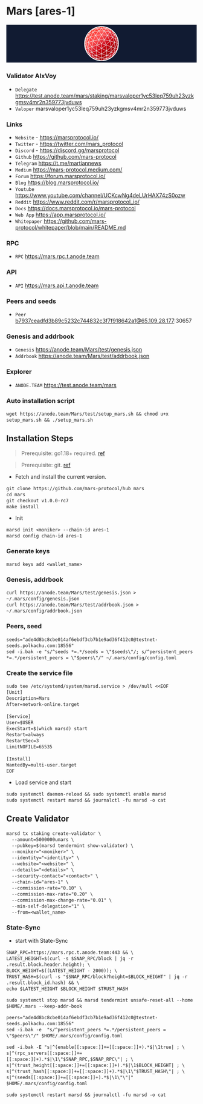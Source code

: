 # Mars [ares-1]
![Mars Guide](https://github.com/Voynitskiy/Voynitskiy/blob/main/testnet/Mars/Mars.png)
### Validator AlxVoy
* `Delegate` https://test.anode.team/mars/staking/marsvaloper1yc53leq759uh23yzkgmsv4mr2n359773jvduws
* `Valoper` marsvaloper1yc53leq759uh23yzkgmsv4mr2n359773jvduws
### Links
* `Website` - https://marsprotocol.io/
* `Twitter` - https://twitter.com/mars_protocol
* `Discord` - https://discord.gg/marsprotocol
* `Github` https://github.com/mars-protocol
* `Telegram` https://t.me/martiannews
* `Medium` https://mars-protocol.medium.com/
* `Forum` https://forum.marsprotocol.io/
* `Blog` https://blog.marsprotocol.io/
* `Youtube` https://www.youtube.com/channel/UCKcwNg4deLUrHAX74zS0ozw
* `Reddit` https://www.reddit.com/r/marsprotocol_io/
* `Docs` https://docs.marsprotocol.io/mars-protocol
* `Web App` https://app.marsprotocol.io/
* `Whitepaper` https://github.com/mars-protocol/whitepaper/blob/main/README.md
### RPC
* `RPC` https://mars.rpc.t.anode.team
### API
* `API` https://mars.api.t.anode.team
### Peers and seeds
* `Peer` b7937ceadfd3b89c5232c744832c3f7f918642a1@65.109.28.177:30657
### Genesis and addrbook
* `Genesis` https://anode.team/Mars/test/genesis.json
* `Addrbook` https://anode.team/Mars/test/addrbook.json
### Explorer
* `ANODE.TEAM` https://test.anode.team/mars
### Auto installation script
```
wget https://anode.team/Mars/test/setup_mars.sh && chmod u+x setup_mars.sh && ./setup_mars.sh
```
## Installation Steps
>Prerequisite: go1.18+ required. [ref](https://golang.org/doc/install)

>Prerequisite: git. [ref](https://github.com/git/git)

* Fetch and install the current version.
```shell
git clone https://github.com/mars-protocol/hub mars
cd mars
git checkout v1.0.0-rc7
make install
```
* Init
```
marsd init <moniker> --chain-id ares-1
marsd config chain-id ares-1
```

### Generate keys
```
marsd keys add <wallet_name>
```
### Genesis, addrbook
```
curl https://anode.team/Mars/test/genesis.json > ~/.mars/config/genesis.json
curl https://anode.team/Mars/test/addrbook.json > ~/.mars/config/addrbook.json
```
### Peers, seed
```
seeds="ade4d8bc8cbe014af6ebdf3cb7b1e9ad36f412c0@testnet-seeds.polkachu.com:18556"
sed -i.bak -e "s/^seeds *=.*/seeds = \"$seeds\"/; s/^persistent_peers *=.*/persistent_peers = \"$peers\"/" ~/.mars/config/config.toml
```
### Create the service file
```
sudo tee /etc/systemd/system/marsd.service > /dev/null <<EOF
[Unit]
Description=Mars
After=network-online.target

[Service]
User=$USER
ExecStart=$(which marsd) start
Restart=always
RestartSec=3
LimitNOFILE=65535

[Install]
WantedBy=multi-user.target
EOF
```
* Load service and start
```
sudo systemctl daemon-reload && sudo systemctl enable marsd
sudo systemctl restart marsd && journalctl -fu marsd -o cat
```
## Create Validator
```
marsd tx staking create-validator \
  --amount=5000000umars \
  --pubkey=$(marsd tendermint show-validator) \
  --moniker="<moniker>" \
  --identity="<identity>" \
  --website="<website>" \
  --details="<details>" \
  --security-contact="<contact>" \
  --chain-id="ares-1" \
  --commission-rate="0.10" \
  --commission-max-rate="0.20" \
  --commission-max-change-rate="0.01" \
  --min-self-delegation="1" \
  --from=<wallet_name>
```
### State-Sync
* start with State-Sync
```
SNAP_RPC=https://mars.rpc.t.anode.team:443 && \
LATEST_HEIGHT=$(curl -s $SNAP_RPC/block | jq -r .result.block.header.height); \
BLOCK_HEIGHT=$((LATEST_HEIGHT - 2000)); \
TRUST_HASH=$(curl -s "$SNAP_RPC/block?height=$BLOCK_HEIGHT" | jq -r .result.block_id.hash) && \
echo $LATEST_HEIGHT $BLOCK_HEIGHT $TRUST_HASH
```
```
sudo systemctl stop marsd && marsd tendermint unsafe-reset-all --home $HOME/.mars --keep-addr-book
```
```
peers="ade4d8bc8cbe014af6ebdf3cb7b1e9ad36f412c0@testnet-seeds.polkachu.com:18556"
sed -i.bak -e  "s/^persistent_peers *=.*/persistent_peers = \"$peers\"/" $HOME/.mars/config/config.toml
```
```
sed -i.bak -E "s|^(enable[[:space:]]+=[[:space:]]+).*$|\1true| ; \
s|^(rpc_servers[[:space:]]+=[[:space:]]+).*$|\1\"$SNAP_RPC,$SNAP_RPC\"| ; \
s|^(trust_height[[:space:]]+=[[:space:]]+).*$|\1$BLOCK_HEIGHT| ; \
s|^(trust_hash[[:space:]]+=[[:space:]]+).*$|\1\"$TRUST_HASH\"| ; \
s|^(seeds[[:space:]]+=[[:space:]]+).*$|\1\"\"|" $HOME/.mars/config/config.toml
```
```
sudo systemctl restart marsd && journalctl -fu marsd -o cat
```
